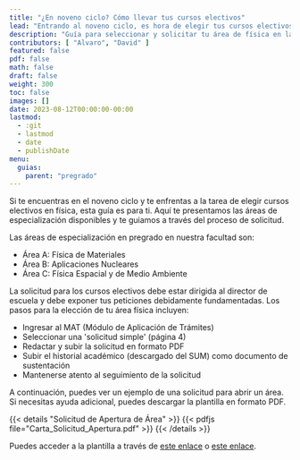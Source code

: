 ```yaml
---
title: "¿En noveno ciclo? Cómo llevar tus cursos electivos"
lead: "Entrando al noveno ciclo, es hora de elegir tus cursos electivos en física. Encuentra aquí todo lo que necesitas para seleccionar tu área y enviar tu solicitud."
description: "Guía para seleccionar y solicitar tu área de física en la escuela"
contributors: [ "Alvaro", "David" ]
featured: false
pdf: false
math: false
draft: false
weight: 300
toc: false
images: []
date: 2023-08-12T00:00:00-00:00
lastmod:
  - :git
  - lastmod
  - date
  - publishDate
menu:
  guias:
    parent: "pregrado"
---
```


Si te encuentras en el noveno ciclo y te enfrentas a la tarea de elegir cursos electivos en física, esta guía es para ti. Aquí te presentamos las áreas de especialización disponibles y te guiamos a través del proceso de solicitud.

Las áreas de especialización en pregrado en nuestra facultad son:

- Área A: Física de Materiales
- Área B: Aplicaciones Nucleares
- Área C: Física Espacial y de Medio Ambiente

La solicitud para los cursos electivos debe estar dirigida al director de escuela y debe exponer tus peticiones debidamente fundamentadas. Los pasos para la elección de tu área física incluyen:

- Ingresar al MAT (Módulo de Aplicación de Trámites)
- Seleccionar una 'solicitud simple' (página 4)
- Redactar y subir la solicitud en formato PDF
- Subir el historial académico (descargado del SUM) como documento de sustentación
- Mantenerse atento al seguimiento de la solicitud

A continuación, puedes ver un ejemplo de una solicitud para abrir un área. Si necesitas ayuda adicional, puedes descargar la plantilla en formato PDF.

{{< details "Solicitud de Apertura de Área" >}}
{{< pdfjs file="Carta_Solicitud_Apertura.pdf" >}}
{{< /details >}}

Puedes acceder a la plantilla a través de [este enlace](Carta_Solicitud_Apertura.pdf) o [este enlace](Carta_Solicitud_Apertura.docx).

